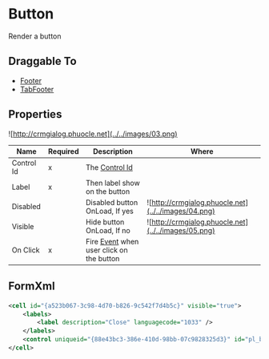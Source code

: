 # Button

Render a button

## Draggable To

- [Footer](../Footer)
- [TabFooter](../TabFooter)

## Properties

![http://crmgialog.phuocle.net](../../images/03.png)

|Name|Required|Description|Where
|-|-|-|-|
|Control Id|x|The [Control Id](../../others/ControlId)
|Label|x|Then label show on the button
|Disabled||Disabled button OnLoad, If yes|![http://crmgialog.phuocle.net](../../images/04.png)
|Visible||Hide button OnLoad, If no|![http://crmgialog.phuocle.net](../../images/05.png)
|On Click|x|Fire [Event](../Event) when user click on the button

## FormXml

```xml
<cell id="{a523b067-3c98-4d70-b826-9c542f7d4b5c}" visible="true">
    <labels>
        <label description="Close" languagecode="1033" />
    </labels>
    <control uniqueid="{88e43bc3-386e-410d-98bb-07c9828325d3}" id="pl_button_close" classid="{00AD73DA-BD4D-49C6-88A8-2F4F4CAD4A20}" disabled="false" isunbound="true" />
</cell>
```
